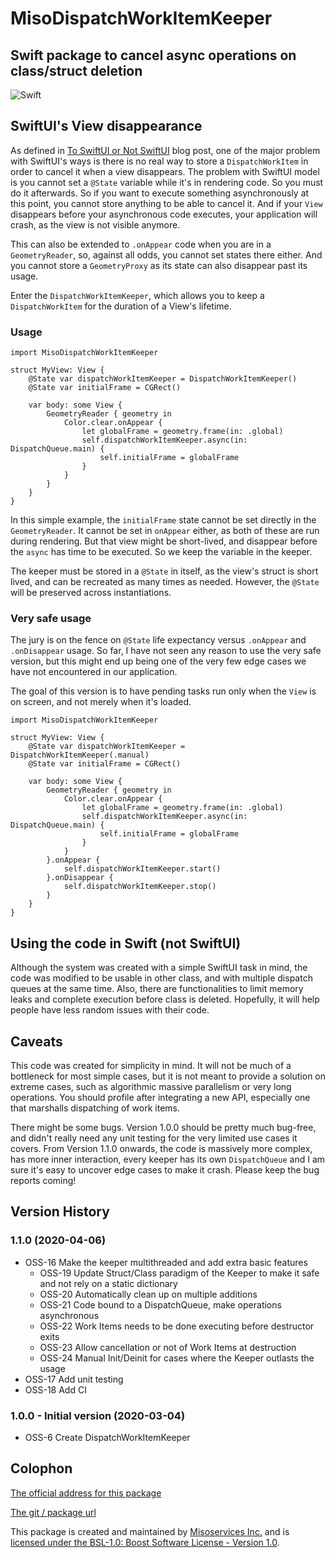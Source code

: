 # MisoDispatchWorkItemKeeper

## Swift package to cancel async operations on class/struct deletion

![Swift](https://github.com/Misoservices/MisoDispatchWorkItemKeeper/workflows/Swift/badge.svg)

## SwiftUI's View disappearance

As defined in [To SwiftUI or Not SwiftUI][4] blog post, one of the major problem with SwiftUI's ways is there is no real way to store a `DispatchWorkItem` in order to cancel it when a view disappears. The problem with SwiftUI model is you cannot set a `@State` variable while it's in rendering code. So you must do it afterwards. So if you want to execute something asynchronously at this point, you cannot store anything to be able to cancel it. And if your `View` disappears before your asynchronous code executes, your application will crash, as the view is not visible anymore.

This can also be extended to `.onAppear` code when you are in a `GeometryReader`, so, against all odds, you cannot set states there either. And you cannot store a `GeometryProxy` as its state can also disappear past its usage.

Enter the `DispatchWorkItemKeeper`, which allows you to keep a `DispatchWorkItem` for the duration of a View's lifetime.

### Usage

```
import MisoDispatchWorkItemKeeper

struct MyView: View {
    @State var dispatchWorkItemKeeper = DispatchWorkItemKeeper()
    @State var initialFrame = CGRect()

    var body: some View {
        GeometryReader { geometry in
            Color.clear.onAppear {
                let globalFrame = geometry.frame(in: .global)
                self.dispatchWorkItemKeeper.async(in: DispatchQueue.main) {
                    self.initialFrame = globalFrame
                }
            }
        }
    }
}
```

In this simple example, the `initialFrame` state cannot be set directly in the `GeometryReader`. It cannot be set in `onAppear` either, as both of these are run during rendering. But that view might be short-lived, and disappear before the `async` has time to be executed. So we keep the variable in the keeper.

The keeper must be stored in a `@State` in itself, as the view's struct is short lived, and can be recreated as many times as needed. However, the `@State` will be preserved across instantiations.

### Very safe usage

The jury is on the fence on `@State` life expectancy versus `.onAppear` and `.onDisappear` usage. So far, I have not seen any reason to use the very safe version, but this might end up being one of the very few edge cases we have not encountered in our application.

The goal of this version is to have pending tasks run only when the `View` is on screen, and not merely when it's loaded.

```
import MisoDispatchWorkItemKeeper

struct MyView: View {
    @State var dispatchWorkItemKeeper = DispatchWorkItemKeeper(.manual)
    @State var initialFrame = CGRect()

    var body: some View {
        GeometryReader { geometry in
            Color.clear.onAppear {
                let globalFrame = geometry.frame(in: .global)
                self.dispatchWorkItemKeeper.async(in: DispatchQueue.main) {
                    self.initialFrame = globalFrame
                }
            }
        }.onAppear {
            self.dispatchWorkItemKeeper.start()
        }.onDisappear {
            self.dispatchWorkItemKeeper.stop()
        }
    }
}
```


## Using the code in Swift (not SwiftUI)

Although the system was created with a simple SwiftUI task in mind, the code was modified to be usable in other class, and with multiple dispatch queues at the same time. Also, there are functionalities to limit memory leaks and complete execution before class is deleted. Hopefully, it will help people have less random issues with their code.


## Caveats

This code was created for simplicity in mind. It will not be much of a bottleneck for most simple cases, but it is not meant to provide a solution on extreme cases, such as algorithmic massive parallelism or very long operations. You should profile after integrating a new API, especially one that marshalls dispatching of work items.

There might be some bugs. Version 1.0.0 should be pretty much bug-free, and didn't really need any unit testing for the very limited use cases it covers. From Version 1.1.0 onwards, the code is massively more complex, has more inner interaction, every keeper has its own `DispatchQueue` and I am sure it's easy to uncover edge cases to make it crash. Please keep the bug reports coming!


## Version History

### 1.1.0 (2020-04-06)

- OSS-16 Make the keeper multithreaded and add extra basic features
  - OSS-19 Update Struct/Class paradigm of the Keeper to make it safe and not rely on a static dictionary
  - OSS-20 Automatically clean up on multiple additions
  - OSS-21 Code bound to a DispatchQueue, make operations asynchronous
  - OSS-22 Work Items needs to be done executing before destructor exits
  - OSS-23 Allow cancellation or not of Work Items at destruction
  - OSS-24 Manual Init/Deinit for cases where the Keeper outlasts the usage
- OSS-17 Add unit testing
- OSS-18 Add CI

### 1.0.0 - Initial version (2020-03-04)

- OSS-6 Create DispatchWorkItemKeeper


## Colophon

[The official address for this package][0]

[The git / package url][1]

This package is created and maintained by [Misoservices Inc.][2] and is [licensed under the BSL-1.0: Boost Software License - Version 1.0][3].


[0]: https://github.com/Misoservices/MisoDispatchWorkItemKeeper
[1]: https://github.com/Misoservices/MisoDispatchWorkItemKeeper.git
[2]: https://misoservices.com
[3]: https://choosealicense.com/licenses/bsl-1.0/
[4]: https://dev.misoservices.com/blog/to-swiftui-or-not-to-swiftui/
